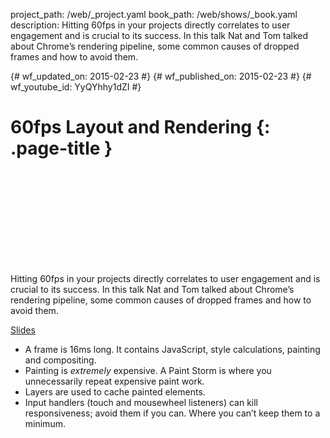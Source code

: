 project_path: /web/_project.yaml book_path: /web/shows/_book.yaml description: Hitting 60fps in your projects directly correlates to user engagement and is crucial to its success. In this talk Nat and Tom talked about Chrome’s rendering pipeline, some common causes of dropped frames and how to avoid them.

{# wf_updated_on: 2015-02-23 #} {# wf_published_on: 2015-02-23 #} {# wf_youtube_id: YyQYhhy1dZI #}

# 60fps Layout and Rendering {: .page-title }

<div class="video-wrapper">
  <iframe class="devsite-embedded-youtube-video" data-video-id="YyQYhhy1dZI"
          data-autohide="1" data-showinfo="0" frameborder="0" allowfullscreen>
  </iframe>
</div>

Hitting 60fps in your projects directly correlates to user engagement and is crucial to its success. In this talk Nat and Tom talked about Chrome’s rendering pipeline, some common causes of dropped frames and how to avoid them.

[Slides](https://docs.google.com/a/google.com/presentation/d/1CH8ifryioHDLT1Oryyy8amusUmq2FytpCPCpk0G3E4o/edit#slide=id.g175f55166_010)

+ A frame is 16ms long. It contains JavaScript, style calculations, painting and compositing.
+ Painting is *extremely* expensive. A Paint Storm is where you unnecessarily repeat expensive paint work.
+ Layers are used to cache painted elements.
+ Input handlers (touch and mousewheel listeners) can kill responsiveness; avoid them if you can. Where you can’t keep them to a minimum.